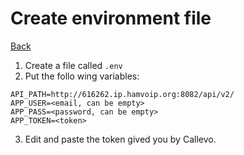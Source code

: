 # Create environment file

[Back](/README.md#menu)


1. Create a file called `.env`
2. Put the follo wing variables:
```
API_PATH=http://616262.ip.hamvoip.org:8082/api/v2/
APP_USER=<email, can be empty>
APP_PASS=<password, can be empty>
APP_TOKEN=<token>
```
3. Edit and paste the token gived you by Callevo.
